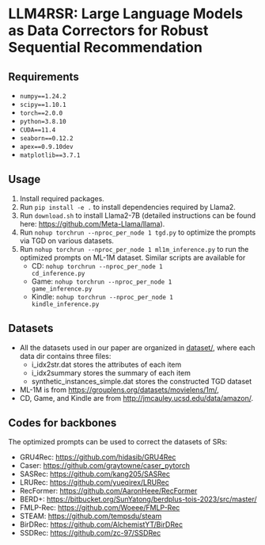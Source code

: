 # LLM4RSR: Large Language Models as Data Correctors for Robust Sequential Recommendation

## Requirements
- `numpy==1.24.2`
- `scipy==1.10.1`
- `torch==2.0.0`
- `python=3.8.10`
- `CUDA==11.4`
- `seaborn==0.12.2`
- `apex==0.9.10dev`
- `matplotlib==3.7.1`

## Usage
1. Install required packages.
2. Run <code>pip install -e .</code> to install dependencies required by Llama2.
3. Run <code>download.sh</code> to install Llama2-7B (detailed instructions can be found here: https://github.com/Meta-Llama/llama).
4. Run <code>nohup torchrun --nproc_per_node 1 tgd.py</code> to optimize the prompts via TGD on various datasets. 
5. Run <code>nohup torchrun --nproc_per_node 1 ml1m_inference.py</code> to run the optimized prompts on ML-1M dataset. Similar scripts are available for
   - CD: <code>nohup torchrun --nproc_per_node 1 cd_inference.py</code>
   - Game: <code>nohup torchrun --nproc_per_node 1 game_inference.py</code>
   - Kindle: <code>nohup torchrun --nproc_per_node 1 kindle_inference.py</code>


## Datasets
- All the datasets used in our paper are organized in [dataset/](dataset/), where each data dir contains three files:
  - i_idx2str.dat stores the attributes of each item
  - i_idx2summary stores the summary of each item
  - synthetic_instances_simple.dat stores the constructed TGD dataset
- ML-1M is from https://grouplens.org/datasets/movielens/1m/,
- CD, Game, and Kindle are from http://jmcauley.ucsd.edu/data/amazon/.



## Codes for backbones
The optimized prompts can be used to correct the datasets of SRs:
- GRU4Rec: https://github.com/hidasib/GRU4Rec
- Caser: https://github.com/graytowne/caser_pytorch
- SASRec: https://github.com/kang205/SASRec
- LRURec: https://github.com/yueqirex/LRURec
- RecFormer: https://github.com/AaronHeee/RecFormer
- BERD+: https://bitbucket.org/SunYatong/berdplus-tois-2023/src/master/
- FMLP-Rec: https://github.com/Woeee/FMLP-Rec
- STEAM: https://github.com/tempsdu/steam
- BirDRec: https://github.com/AlchemistYT/BirDRec
- SSDRec: https://github.com/zc-97/SSDRec
